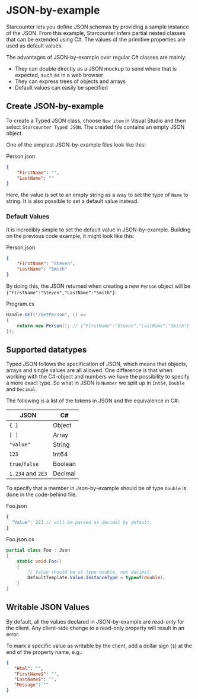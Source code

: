 # JSON-by-example

Starcounter lets you define JSON schemas by providing a sample instance of the JSON. From this example, Starcounter infers partial nested classes that can be extended using C#. The values of the primitive properties are used as default values.  

The advantages of JSON-by-example over regular C# classes are mainly:

* They can double directly as a JSON mockup to send where that is expected, such as in a web browser
* They can express trees of objects and arrays
* Default values can easily be specified

## Create JSON-by-example

To create a Typed JSON class, choose `New item` in Visual Studio and then select `Starcounter Typed JSON`. The created file contains an empty JSON object. 

One of the simplest JSON-by-example files look like this:

<div class="code-name">Person.json</div>

```json
{
    "FirstName": "",
    "LastName": ""
}
```

Here, the value is set to an empty string as a way to set the type of `Name` to string. It is also possible to set a default value instead.

### Default Values

It is incredibly simple to set the default value in JSON-by-example. Building on the previous code example, it might look like this:

<div class="code-name">Person.json</div>

```json 
{
    "FirstName": "Steven", 
    "LastName": "Smith"
}
```

By doing this, the JSON returned when creating a new `Person` object will be `{"FirstName":"Steven","LastName":"Smith"}`:

<div class="code-name">Program.cs</div>

```cs
Handle.GET("/GetPerson", () =>
{
    return new Person(); // {"FirstName":"Steven","LastName":"Smith"}
});
```

## Supported datatypes

Typed JSON follows the specification of JSON, which means that objects, arrays and single values are all allowed. One difference is that when working with the C#-object and numbers we have the possibility to specify a more exact type. So what in JSON is `Number` we split up in `Int64`, `Double` and `Decimal`.

The following is a list of the tokens in JSON and the equivalence in C#:

| JSON | C# |
|----------------|---------|
| `{ }` | Object |
| `[ ]` | Array |
| `"value"` | String |
| `123` | Int64 |
| `true`/`false` | Boolean |
| `1.234` and `2E3` | Decimal |

To specify that a member in Json-by-example should be of type `Double` is done in the code-behind file.

<div class="code-name">Foo.json</div>

```js
{
  "Value": 2E3 // will be parsed as decimal by default.
}
```

<div class="code-name">Foo.json.cs</div>

```cs
partial class Foo : Json
{
    static void Foo()
    {
    	// Value should be of type double, not decimal.
        DefaultTemplate.Value.InstanceType = typeof(double);
    }
}
```

## Writable JSON Values

By default, all the values declared in JSON-by-example are read-only for the client. Any client-side change to a read-only property will result in an error.

To mark a specific value as writable by the client, add a dollar sign (`$`) at the end of the property name, e.g.:

```json
{
   "Html": "",
   "FirstName$": "",
   "LastName$": "",
   "Message": ""
}
```
